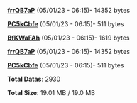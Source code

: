 [**frrQB7aP**](/data/frrQB7aP.txt) (05/01/23 - 06:15)- 14352 bytes

[**PC5kCbfe**](/data/PC5kCbfe.txt) (05/01/23 - 06:15)- 511 bytes

[**BfKWaFAh**](/data/BfKWaFAh.txt) (05/01/23 - 06:15)- 1619 bytes

[**frrQB7aP**](/data/frrQB7aP.txt) (05/01/23 - 06:15)- 14352 bytes

[**PC5kCbfe**](/data/PC5kCbfe.txt) (05/01/23 - 06:15)- 511 bytes

**Total Datas**: 2930

**Total Size**: 19.01 MB / 19.0 MB
